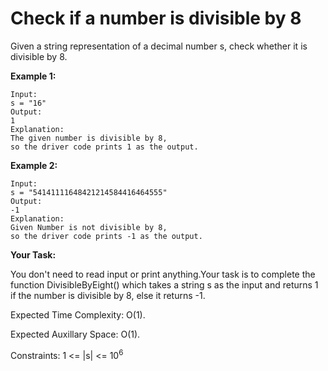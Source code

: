 # Check if a number is divisible by 8

Given a string representation of a decimal number s, check whether it is divisible by 8.

**Example 1:**
```
Input:
s = "16"
Output:
1
Explanation:
The given number is divisible by 8,
so the driver code prints 1 as the output.
```

**Example 2:**
```
Input:
s = "54141111648421214584416464555"
Output:
-1
Explanation:
Given Number is not divisible by 8, 
so the driver code prints -1 as the output.
```

**Your Task:**

You don't need to read input or print anything.Your task is to complete the function DivisibleByEight() which takes a string s as the input and returns 1 if the number is divisible by 8, else it returns -1.

Expected Time Complexity: O(1).

Expected Auxillary Space: O(1).

Constraints:
1 <= |s| <= 10<sup>6</sup>